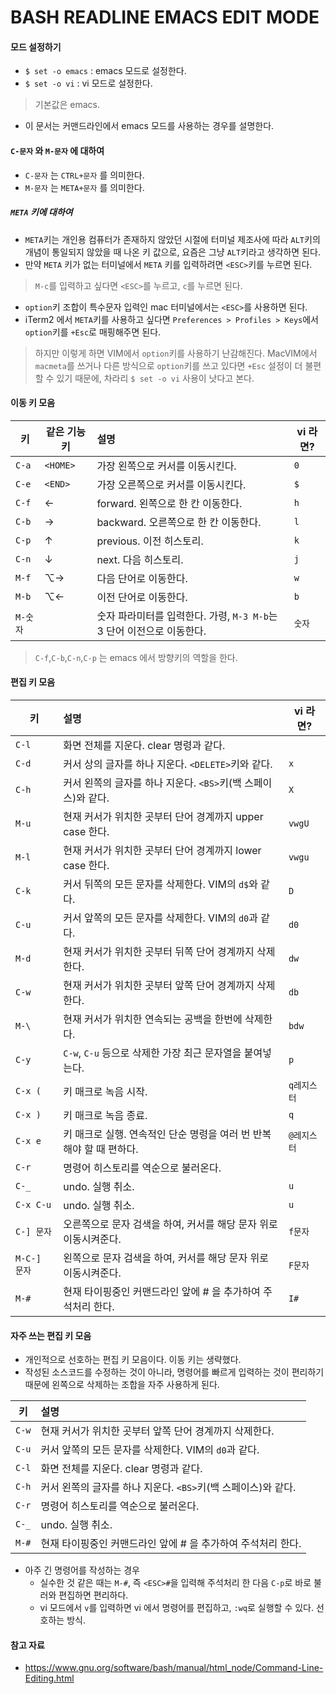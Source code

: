 # BASH READLINE EMACS EDIT MODE

#### 모드 설정하기
* `$ set -o emacs` : emacs 모드로 설정한다.
* `$ set -o vi` : vi 모드로 설정한다.
> 기본값은 emacs.

* 이 문서는 커맨드라인에서 emacs 모드를 사용하는 경우를 설명한다.

#### `C-문자` 와 `M-문자` 에 대하여
* `C-문자` 는 `CTRL+문자` 를 의미한다.
* `M-문자` 는 `META+문자` 를 의미한다.

##### `META` 키에 대하여
* `META`키는 개인용 컴퓨터가 존재하지 않았던 시절에 터미널 제조사에 따라 `ALT`키의 개념이 통일되지 않았을 때 나온 키 값으로, 요즘은 그냥 `ALT`키라고 생각하면 된다.
* 만약 `META` 키가 없는 터미널에서 `META` 키를 입력하려면 `<ESC>`키를 누르면 된다.
> `M-c`를 입력하고 싶다면 `<ESC>`를 누르고, `c`를 누르면 된다.

* `option`키 조합이 특수문자 입력인 mac 터미널에서는 `<ESC>`를 사용하면 된다.
* iTerm2 에서 `META`키를 사용하고 싶다면 `Preferences > Profiles > Keys`에서 `option`키를 `+Esc`로 매핑해주면 된다.
> 하지만 이렇게 하면 VIM에서 `option`키를 사용하기 난감해진다. MacVIM에서 `macmeta`를 쓰거나 다른 방식으로 `option`키를 쓰고 있다면 `+Esc` 설정이 더 불편할 수 있기 때문에, 차라리 `$ set -o vi` 사용이 낫다고 본다.

#### 이동 키 모음

| 키        | 같은 기능 키 | 설명                                                                  | vi 라면?   |
| --------- | -------      | :----------------------------------------------                       | ---------- |
| `C-a`     | `<HOME>`     | 가장 왼쪽으로 커서를 이동시킨다.                                      | `0`        |
| `C-e`     | `<END>`      | 가장 오른쪽으로 커서를 이동시킨다.                                    | `$`        |
| `C-f`     | ←            | forward. 왼쪽으로 한 칸 이동한다.                                     | `h`        |
| `C-b`     | →            | backward. 오른쪽으로 한 칸 이동한다.                                  | `l`        |
| `C-p`     | ↑            | previous. 이전 히스토리.                                              | `k`        |
| `C-n`     | ↓            | next. 다음 히스토리.                                                  | `j`        |
| `M-f`     | ⌥→           | 다음 단어로 이동한다.                                                 | `w`        |
| `M-b`     | ⌥←           | 이전 단어로 이동한다.                                                 | `b`        |
| `M-숫자`  |              | 숫자 파라미터를 입력한다. 가령, `M-3 M-b`는 3 단어 이전으로 이동한다. | `숫자`     |

> `C-f`,`C-b`,`C-n`,`C-p` 는 emacs 에서 방향키의 역할을 한다.

#### 편집 키 모음

| 키           | 설명                                                                | vi 라면?    |
| ---------    | :----------------------------------------------                     | ----------  |
| `C-l`        | 화면 전체를 지운다. clear 명령과 같다.                              |             |
| `C-d`        | 커서 상의 글자를 하나 지운다. `<DELETE>`키와 같다.                  | `x`         |
| `C-h`        | 커서 왼쪽의 글자를 하나 지운다. `<BS>`키(백 스페이스)와 같다.       | `X`         |
| `M-u`        | 현재 커서가 위치한 곳부터 단어 경계까지 upper case 한다.            | `vwgU`      |
| `M-l`        | 현재 커서가 위치한 곳부터 단어 경계까지 lower case 한다.            | `vwgu`      |
| `C-k`        | 커서 뒤쪽의 모든 문자를 삭제한다. VIM의 `d$`와 같다.                | `D`         |
| `C-u`        | 커서 앞쪽의 모든 문자를 삭제한다. VIM의 `d0`과 같다.                | `d0`        |
| `M-d`        | 현재 커서가 위치한 곳부터 뒤쪽 단어 경계까지 삭제한다.              | `dw`        |
| `C-w`        | 현재 커서가 위치한 곳부터 앞쪽 단어 경계까지 삭제한다.              | `db`        |
| `M-\`        | 현재 커서가 위치한 연속되는 공백을 한번에 삭제한다.                 | `bdw`       |
| `C-y`        | `C-w`, `C-u` 등으로 삭제한 가장 최근 문자열을 붙여넣는다.           | `p`         |
| `C-x (`      | 키 매크로 녹음 시작.                                                | `q레지스터` |
| `C-x )`      | 키 매크로 녹음 종료.                                                | `q`         |
| `C-x e`      | 키 매크로 실행. 연속적인 단순 명령을 여러 번 반복해야 할 때 편하다. | `@레지스터` |
| `C-r`        | 명령어 히스토리를 역순으로 불러온다.                                |             |
| `C-_`        | undo. 실행 취소.                                                    | `u`         |
| `C-x C-u`    | undo. 실행 취소.                                                    | `u`         |
| `C-] 문자`   | 오른쪽으로 문자 검색을 하여, 커서를 해당 문자 위로 이동시켜준다.    | `f문자`     |
| `M-C-] 문자` | 왼쪽으로 문자 검색을 하여, 커서를 해당 문자 위로 이동시켜준다.      | `F문자`     |
| `M-#`        | 현재 타이핑중인 커맨드라인 앞에 # 을 추가하여 주석처리 한다.        | `I#`        |

#### 자주 쓰는 편집 키 모음
* 개인적으로 선호하는 편집 키 모음이다. 이동 키는 생략했다.
* 작성된 소스코드를 수정하는 것이 아니라, 명령어를 빠르게 입력하는 것이 편리하기 때문에 왼쪽으로 삭제하는 조합을 자주 사용하게 된다.

| 키           | 설명                                                                |
| ---------    | :----------------------------------------------                     |
| `C-w`        | 현재 커서가 위치한 곳부터 앞쪽 단어 경계까지 삭제한다.              |
| `C-u`        | 커서 앞쪽의 모든 문자를 삭제한다. VIM의 `d0`과 같다.                |
| `C-l`        | 화면 전체를 지운다. clear 명령과 같다.                              |
| `C-h`        | 커서 왼쪽의 글자를 하나 지운다. `<BS>`키(백 스페이스)와 같다.       |
| `C-r`        | 명령어 히스토리를 역순으로 불러온다.                                |
| `C-_`        | undo. 실행 취소.                                                    |
| `M-#`        | 현재 타이핑중인 커맨드라인 앞에 # 을 추가하여 주석처리 한다.        |

* 아주 긴 명령어를 작성하는 경우
    * 실수한 것 같은 때는 `M-#`, 즉 `<ESC>#`을 입력해 주석처리 한 다음 `C-p`로 바로 불러와 편집하면 편리하다.
    * vi 모드에서 `v`를 입력하면 vi 에서 명령어를 편집하고, `:wq`로 실행할 수 있다. 선호하는 방식.

#### 참고 자료
* https://www.gnu.org/software/bash/manual/html_node/Command-Line-Editing.html
